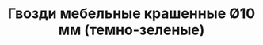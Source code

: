 ---
title: Гвозди мебельные крашенные &Oslash;10 мм (темно-зеленые)
description: Купить гвозди мебельные крашенные &Oslash;10 мм (темно-зеленые) в розницу с доставкой по Москве.

layout: product
permalink: /catalog/:path
type: "product"
weight: 5

prod_title: Гвозди мебельные крашенные &Oslash;10 мм (темно-зеленые)
prod_short_desc: Крашенные декоративные мебельные гвозди (темно-зеленые). Диаметр шляпки 10 мм, длина ножки 20 мм.
prod_full_desc: Крашенные декоративные мебельные гвозди (темно-зеленые). Диаметр шляпки 10 мм, длина ножки 20 мм.
prod_message:
price: 250
price-a: " руб/уп."

chars:
- "Цвет: темно-зеленые"
- "Длина ножки, мм: 20"
- "Диаметр шляпки, мм: 10"
- "Кол-во в упаковке, шт: 60"

usage:
---